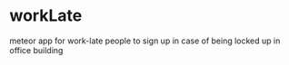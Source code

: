 workLate
========

meteor app for work-late people to sign up in case of being locked up in office building
